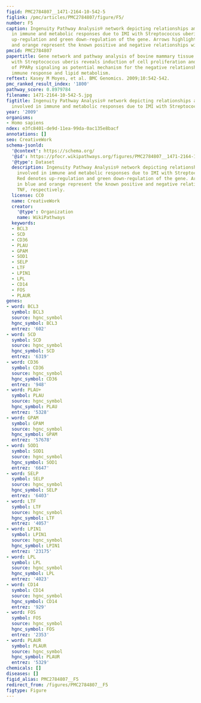 ```yaml
---
figid: PMC2784807__1471-2164-10-542-5
figlink: /pmc/articles/PMC2784807/figure/F5/
number: F5
caption: Ingenuity Pathway Analysis® network depicting relationships among genes involved
  in immune and metabolic responses due to IMI with Streptococcus uberis. Red denotes
  up-regulation and green down-regulation of the gene. Arrows highlighted in blue
  and orange represent the known positive and negative relationships with TNF, respectively.
pmcid: PMC2784807
papertitle: Gene network and pathway analysis of bovine mammary tissue challenged
  with Streptococcus uberis reveals induction of cell proliferation and inhibition
  of PPARγ signaling as potential mechanism for the negative relationships between
  immune response and lipid metabolism.
reftext: Kasey M Moyes, et al. BMC Genomics. 2009;10:542-542.
pmc_ranked_result_index: '1800'
pathway_score: 0.8979784
filename: 1471-2164-10-542-5.jpg
figtitle: Ingenuity Pathway Analysis® network depicting relationships among genes
  involved in immune and metabolic responses due to IMI with Streptococcus uberis
year: '2009'
organisms:
- Homo sapiens
ndex: e3fc8401-de9d-11ea-99da-0ac135e8bacf
annotations: []
seo: CreativeWork
schema-jsonld:
  '@context': https://schema.org/
  '@id': https://pfocr.wikipathways.org/figures/PMC2784807__1471-2164-10-542-5.html
  '@type': Dataset
  description: Ingenuity Pathway Analysis® network depicting relationships among genes
    involved in immune and metabolic responses due to IMI with Streptococcus uberis.
    Red denotes up-regulation and green down-regulation of the gene. Arrows highlighted
    in blue and orange represent the known positive and negative relationships with
    TNF, respectively.
  license: CC0
  name: CreativeWork
  creator:
    '@type': Organization
    name: WikiPathways
  keywords:
  - BCL3
  - SCD
  - CD36
  - PLAU
  - GPAM
  - SOD1
  - SELP
  - LTF
  - LPIN1
  - LPL
  - CD14
  - FOS
  - PLAUR
genes:
- word: BCL3
  symbol: BCL3
  source: hgnc_symbol
  hgnc_symbol: BCL3
  entrez: '602'
- word: SCD
  symbol: SCD
  source: hgnc_symbol
  hgnc_symbol: SCD
  entrez: '6319'
- word: CD36
  symbol: CD36
  source: hgnc_symbol
  hgnc_symbol: CD36
  entrez: '948'
- word: PLAU+
  symbol: PLAU
  source: hgnc_symbol
  hgnc_symbol: PLAU
  entrez: '5328'
- word: GPAM
  symbol: GPAM
  source: hgnc_symbol
  hgnc_symbol: GPAM
  entrez: '57678'
- word: SOD1
  symbol: SOD1
  source: hgnc_symbol
  hgnc_symbol: SOD1
  entrez: '6647'
- word: SELP
  symbol: SELP
  source: hgnc_symbol
  hgnc_symbol: SELP
  entrez: '6403'
- word: LTF
  symbol: LTF
  source: hgnc_symbol
  hgnc_symbol: LTF
  entrez: '4057'
- word: LPIN1
  symbol: LPIN1
  source: hgnc_symbol
  hgnc_symbol: LPIN1
  entrez: '23175'
- word: LPL
  symbol: LPL
  source: hgnc_symbol
  hgnc_symbol: LPL
  entrez: '4023'
- word: CD14
  symbol: CD14
  source: hgnc_symbol
  hgnc_symbol: CD14
  entrez: '929'
- word: FOS
  symbol: FOS
  source: hgnc_symbol
  hgnc_symbol: FOS
  entrez: '2353'
- word: PLAUR
  symbol: PLAUR
  source: hgnc_symbol
  hgnc_symbol: PLAUR
  entrez: '5329'
chemicals: []
diseases: []
figid_alias: PMC2784807__F5
redirect_from: /figures/PMC2784807__F5
figtype: Figure
---
```

